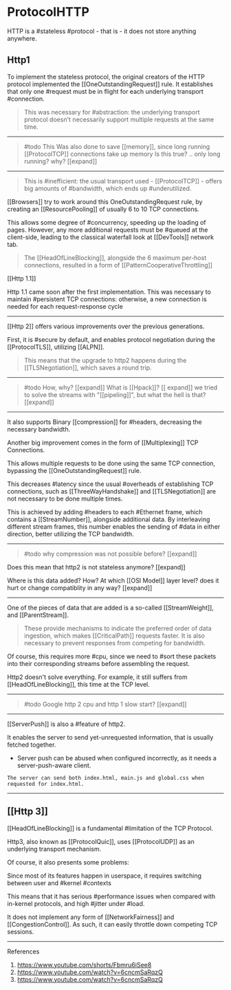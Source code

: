 # ProtocolHTTP

HTTP is a #stateless #protocol - that is - it does not store anything anywhere.

## Http1

To implement the stateless protocol, the original creators of the HTTP protocol implemented the [[OneOutstandingRequest]] rule. It establishes that only one #request must be in flight for each underlying transport #connection.

> This was necessary for #abstraction: the underlying transport protocol doesn't necessarily support multiple requests at the same time.

___
> #todo
This Was  also done to save [[memory]], since long running [[ProtocolTCP]] connections take up memory
     Is this true?
    .. only long running? why? [[expand]]
___

> This is #inefficient: the usual transport used - [[ProtocolTCP]] - offers big amounts of #bandwidth, which ends up #underutilized.

[[Browsers]] try to work around this OneOutstandingRequest rule, by creating an [[ResourcePooling]] of usually 6 to 10 TCP connections.

This allows some degree of #concurrency, speeding up the loading of pages. However, any more additional requests must be #queued at the client-side, leading to the classical waterfall look at [[DevTools]] network tab.

> The [[HeadOfLineBlocking]], alongside the 6 maximum per-host connections, resulted in a form of [[PatternCooperativeThrottling]]

[[Http 1.1]]

Http 1.1 came soon after the first implementation. This was necessary to maintain #persistent TCP connections: otherwise, a new connection is needed for each request-response cycle

___

[[Http 2]] offers various improvements over the previous generations.

First, it is #secure by default, and enables protocol negotiation during the [[ProtocolTLS]], utilizing [[ALPN]].

> This means that the upgrade to http2 happens during the [[TLSNegotiation]], which saves a round trip.
___
> #todo
How, why? [[expand]]
What is [[Hpack]]? [[ expand]]
we tried to solve the streams with "[[pipeling]]", but what the hell is that?[[expand]]
___

It also supports Binary [[compression]] for #headers, decreasing the necessary bandwidth.

Another big improvement comes in the form of [[Multiplexing]] TCP Connections.

This allows multiple requests to be done using the same TCP connection, bypassing the [[OneOutstandingRequest]] rule.

This decreases #latency since the usual #overheads of establishing TCP connections, such as [[ThreeWayHandshake]] and [[TLSNegotiation]] are not necessary to be done multiple times.

This is achieved by adding #headers to each #Ethernet frame, which contains a  [[StreamNumber]], alongside additional data. By interleaving different stream frames, this number enables the sending of #data in either direction, better utilizing the TCP bandwidth.
___
> #todo
why compression was not possible before? [[expand]]

Does this mean that http2 is not stateless anymore? [[expand]]

Where is this data added? How? At which [[OSI Model]] layer level? does it hurt or change compatiblity in any way? [[expand]]
___

One of the pieces of data that are added is a so-called [[StreamWeight]], and [[ParentStream]].

> These provide mechanisms to indicate the preferred order of data ingestion, which makes [[CriticalPath]] requests faster.
> It is also necessary to prevent responses from competing for bandwidth.

Of course, this requires more #cpu, since we need to #sort these packets into their corresponding streams before assembling the request.

Http2 doesn't solve everything. For example, it still suffers from [[HeadOfLineBlocking]], this time at the TCP level.

___
> #todo
Google http 2 cpu and http 1 slow start?  [[expand]]
___

[[ServerPush]] is also a #feature of http2.

It enables the server to send yet-unrequested information, that is usually fetched together.

* Server push can be abused when configured incorrectly, as it needs a server-push-aware client.

```example
The server can send both index.html, main.js and global.css when requested for index.html.
```

___

## [[Http 3]]

[[HeadOfLineBlocking]] is a fundamental #limitation of the TCP Protocol.

Http3, also known as [[ProtocolQuic]], uses [[ProtocolUDP]] as an underlying transport mechanism.

Of course, it also presents some problems:

Since most of its features happen in userspace, it requires switching between user and #kernel #contexts

This means that it has serious #performance issues when compared with in-kernel protocols, and high #jitter under #load.

It does not implement any form of [[NetworkFairness]] and [[CongestionControl]]. As such, it can easily throttle down competing TCP sessions.

___

References

1. <https://www.youtube.com/shorts/Fbmru6iSee8>
2. <https://www.youtube.com/watch?v=6cncmSaRqzQ>
3. <https://www.youtube.com/watch?v=6cncmSaRqzQ>
